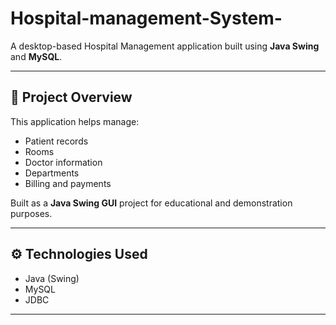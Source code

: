 # Hospital-management-System-

A desktop-based Hospital Management application built using **Java Swing** and **MySQL**.

---

## 🚀 **Project Overview**
This application helps manage:
- Patient records
- Rooms
- Doctor information
- Departments 
- Billing and payments

Built as a **Java Swing GUI** project for educational and demonstration purposes.

---

## ⚙ **Technologies Used**
- Java (Swing)
- MySQL
- JDBC

---
